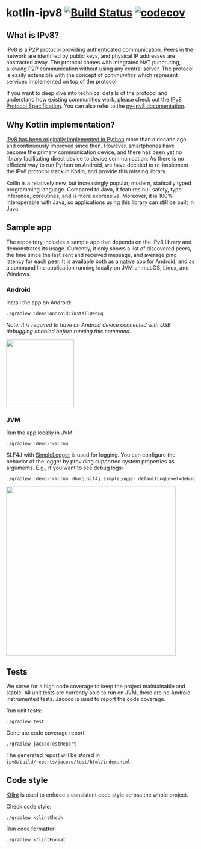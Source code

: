 # kotlin-ipv8 [![Build Status](https://github.com/MattSkala/kotlin-ipv8/workflows/build/badge.svg)](https://github.com/MattSkala/kotlin-ipv8/actions) [![codecov](https://codecov.io/gh/MattSkala/kotlin-ipv8/branch/master/graph/badge.svg)](https://codecov.io/gh/MattSkala/kotlin-ipv8)

## What is IPv8?

IPv8 is a P2P protocol providing authenticated communication. Peers in the network are identified by public keys, and physical IP addresses are abstracted away. The protocol comes with integrated NAT puncturing, allowing P2P communication without using any central server. The protocol is easily extensible with the concept of *communities* which represent services implemented on top of the protocol.

If you want to deep dive into technical details of the protocol and understand how existing communities work, please check out the [IPv8 Protocol Specification](doc/INDEX.md). You can also refer to the [py-ipv8 documentation](https://py-ipv8.readthedocs.io/en/latest/).

## Why Kotlin implementation?

[IPv8 has been originally implemented in Python](https://github.com/Tribler/py-ipv8) more than a decade ago and continuously improved since then. However, smartphones have become the primary communication device, and there has been yet no library facilitating direct device to device communication. As there is no efficient way to run Python on Android, we have decided to re-implement the IPv8 protocol stack in Kotlin, and provide this missing library.

Kotlin is a relatively new, but increasingly popular, modern, statically typed programming language. Compared to Java, it features null safety, type inference, coroutines, and is more expressive. Moreover, it is 100% interoperable with Java, so applications using this library can still be built in Java.


## Sample app

The repository includes a sample app that depends on the IPv8 library and demonstrates its usage. Currently, it only shows a list of discovered peers, the time since the last sent and received message, and average ping latency for each peer. It is available both as a native app for Android, and as a command line application running locally on JVM on macOS, Linux, and Windows.

### Android

Install the app on Android:
```
./gradlew :demo-android:installDebug
```

*Note: It is required to have an Android device connected with USB debugging enabled before running this command.*

<img src="https://raw.githubusercontent.com/MattSkala/kotlin-ipv8/add-screenshots/doc/demo-android.png" width="180">

### JVM

Run the app locally in JVM:
```
./gradlew :demo-jvm:run
```

SLF4J with [SimpleLogger](http://www.slf4j.org/api/org/slf4j/impl/SimpleLogger.html) is used for logging. You can configure the behavior of the logger by providing supported system properties as arguments. E.g., if you want to see debug logs:
```
./gradlew :demo-jvm:run -Dorg.slf4j.simpleLogger.defaultLogLevel=debug
```

<img src="https://raw.githubusercontent.com/MattSkala/kotlin-ipv8/add-screenshots/doc/demo-jvm.png" width="450">

## Tests

We strive for a high code coverage to keep the project maintainable and stable. All unit tests are currently able to run on JVM, there are no Android instrumented tests. Jacoco is used to report the  code coverage.

Run unit tests:
```
./gradlew test
```

Generate code coverage report:
```
./gradlew jacocoTestReport
```

The generated report will be stored in `ipv8/build/reports/jacoco/test/html/index.html`.

## Code style

[Ktlint](https://ktlint.github.io/) is used to enforce a consistent code style across the whole project.

Check code style:
```
./gradlew ktlintCheck
```

Run code formatter:
```
./gradlew ktlintFormat
```
